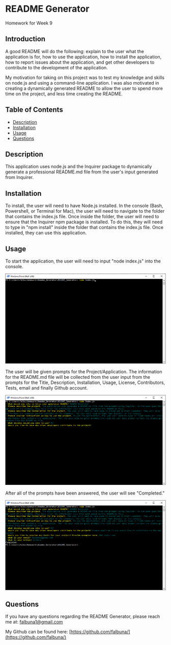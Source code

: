 # README Generator

Homework for Week 9

## Introduction

A good README will do the following: explain to the user what the application is for, how to use the application, how to install the application, how to report issues about the application, and get other developers to contribute to the development of the application. 

My motivation for taking on this project was to test my knowledge and skills on node.js and using a command-line application. I was also motivated in creating a dynamically generated README to allow the user to spend more time on the project, and less time creating the README.

## Table of Contents
* [Description](#Description)
* [Installation](#Installation)
* [Usage](#Usage)
* [Questions](#Questions)

## Description

This application uses node.js and the Inquirer package to dynamically generate a professional README.md file from the user's input generated from Inquirer.

## Installation

To install, the user will need to have Node.js installed. In the console (Bash, Powershell, or Terminal for Mac), the user will need to navigate to the folder that contains the index.js file. Once inside the folder, the user will need to ensure that the Inquirer npm package is installed. To do this, they will need to type in "npm install" inside the folder that contains the index.js file. Once installed, they can use this application.

## Usage

To start the application, the user will need to input "node index.js" into the console.

![Windows PowerShell with node index.js type into the console.](https://github.com/falbuna/Homework_9_READMEGenerator/blob/master/Assets/Initial.png)

The user will be given prompts for the Project/Application. The information for the README.md file will be collected from the user input from the prompts for the Title, Description, Installation, Usage, License, Contributors, Tests, email and finally Github account.

![User prompts and inputs using the application](https://github.com/falbuna/Homework_9_READMEGenerator/blob/master/Assets/Prompts.png)

After all of the prompts have been answered, the user will see "Completed."

![Completed](https://github.com/falbuna/Homework_9_READMEGenerator/blob/master/Assets/Success.png)

## Questions

If you have any questions regarding the README Generator, please reach me at: falbuna1@gmail.com

My Github can be found here: [https://github.com/falbuna/](https://github.com/falbuna/)

